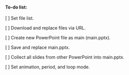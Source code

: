 #### To-do list:

[ ] Set file list.

[ ] Download and replace files via URL.

[ ] Create new PowerPoint file as main (main.pptx).

[ ] Save and replace main.pptx.

[ ] Collect all slides from other PowerPoint into main.pptx.

[ ] Set animation, period, and loop mode.
